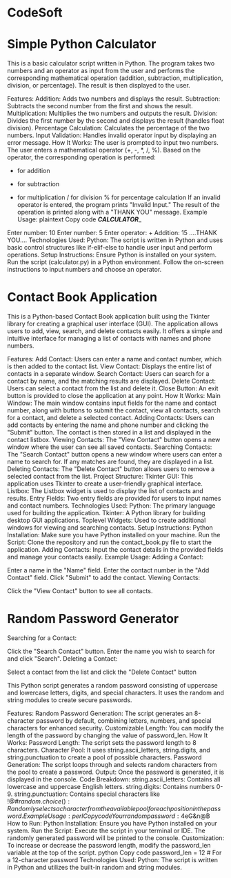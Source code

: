 # CodeSoft

# Simple Python Calculator
This is a basic calculator script written in Python. The program takes two numbers and an operator as input from the user and performs the corresponding mathematical operation (addition, subtraction, multiplication, division, or percentage). The result is then displayed to the user.

Features:
Addition: Adds two numbers and displays the result.
Subtraction: Subtracts the second number from the first and shows the result.
Multiplication: Multiplies the two numbers and outputs the result.
Division: Divides the first number by the second and displays the result (handles float division).
Percentage Calculation: Calculates the percentage of the two numbers.
Input Validation: Handles invalid operator input by displaying an error message.
How It Works:
The user is prompted to input two numbers.
The user enters a mathematical operator (+, -, *, /, %).
Based on the operator, the corresponding operation is performed:
+ for addition
- for subtraction
* for multiplication
/ for division
% for percentage calculation
If an invalid operator is entered, the program prints "Invalid Input."
The result of the operation is printed along with a "THANK YOU" message.
Example Usage:
plaintext
Copy code
_______CALCULATOR________

Enter number: 10
Enter number: 5
Enter operator: +
Addition:  15
....THANK YOU....
Technologies Used:
Python: The script is written in Python and uses basic control structures like if-elif-else to handle user input and perform operations.
Setup Instructions:
Ensure Python is installed on your system.
Run the script (calculator.py) in a Python environment.
Follow the on-screen instructions to input numbers and choose an operator.


# Contact Book Application

This is a Python-based Contact Book application built using the Tkinter library for creating a graphical user interface (GUI). The application allows users to add, view, search, and delete contacts easily. It offers a simple and intuitive interface for managing a list of contacts with names and phone numbers.

Features:
Add Contact: Users can enter a name and contact number, which is then added to the contact list.
View Contact: Displays the entire list of contacts in a separate window.
Search Contact: Users can search for a contact by name, and the matching results are displayed.
Delete Contact: Users can select a contact from the list and delete it.
Close Button: An exit button is provided to close the application at any point.
How It Works:
Main Window: The main window contains input fields for the name and contact number, along with buttons to submit the contact, view all contacts, search for a contact, and delete a selected contact.
Adding Contacts: Users can add contacts by entering the name and phone number and clicking the "Submit" button. The contact is then stored in a list and displayed in the contact listbox.
Viewing Contacts: The "View Contact" button opens a new window where the user can see all saved contacts.
Searching Contacts: The "Search Contact" button opens a new window where users can enter a name to search for. If any matches are found, they are displayed in a list.
Deleting Contacts: The "Delete Contact" button allows users to remove a selected contact from the list.
Project Structure:
Tkinter GUI: This application uses Tkinter to create a user-friendly graphical interface.
Listbox: The Listbox widget is used to display the list of contacts and results.
Entry Fields: Two entry fields are provided for users to input names and contact numbers.
Technologies Used:
Python: The primary language used for building the application.
Tkinter: A Python library for building desktop GUI applications.
Toplevel Widgets: Used to create additional windows for viewing and searching contacts.
Setup Instructions:
Python Installation: Make sure you have Python installed on your machine.
Run the Script: Clone the repository and run the contact_book.py file to start the application.
Adding Contacts: Input the contact details in the provided fields and manage your contacts easily.
Example Usage:
Adding a Contact:

Enter a name in the "Name" field.
Enter the contact number in the "Add Contact" field.
Click "Submit" to add the contact.
Viewing Contacts:

Click the "View Contact" button to see all contacts.


# Random Password Generator

Searching for a Contact:

Click the "Search Contact" button.
Enter the name you wish to search for and click "Search".
Deleting a Contact:

Select a contact from the list and click the "Delete Contact" button

This Python script generates a random password consisting of uppercase and lowercase letters, digits, and special characters. It uses the random and string modules to create secure passwords.

Features:
Random Password Generation: The script generates an 8-character password by default, combining letters, numbers, and special characters for enhanced security.
Customizable Length: You can modify the length of the password by changing the value of password_len.
How It Works:
Password Length: The script sets the password length to 8 characters.
Character Pool: It uses string.ascii_letters, string.digits, and string.punctuation to create a pool of possible characters.
Password Generation: The script loops through and selects random characters from the pool to create a password.
Output: Once the password is generated, it is displayed in the console.
Code Breakdown:
string.ascii_letters: Contains all lowercase and uppercase English letters.
string.digits: Contains numbers 0-9.
string.punctuation: Contains special characters like !@#$%^&*(), etc.
random.choice(): Randomly selects a character from the available pool for each position in the password.
Example Usage:
perl
Copy code
Your random password: 4$eG&n@B
How to Run:
Python Installation: Ensure you have Python installed on your system.
Run the Script: Execute the script in your terminal or IDE. The randomly generated password will be printed to the console.
Customization:
To increase or decrease the password length, modify the password_len variable at the top of the script.
python
Copy code
password_len = 12  # For a 12-character password
Technologies Used:
Python: The script is written in Python and utilizes the built-in random and string modules.
